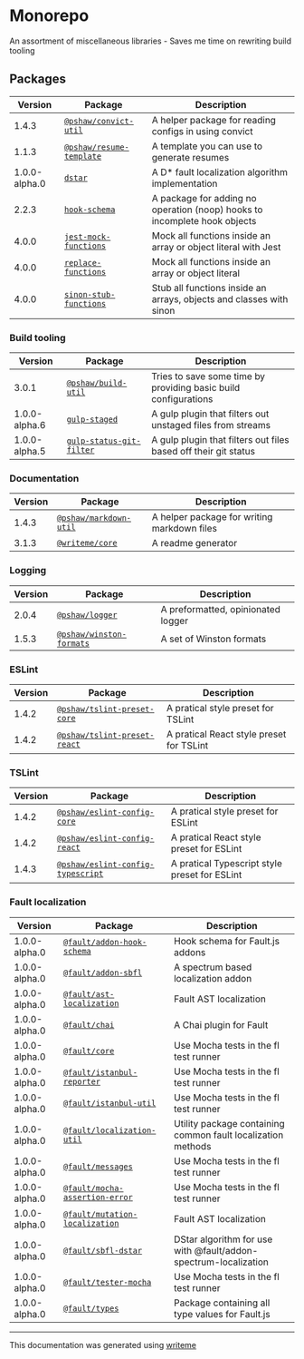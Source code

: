 # Monorepo

An assortment of miscellaneous libraries - Saves me time on rewriting build tooling

## Packages

Version | Package | Description
--- | --- | ---
1.4.3 | [`@pshaw/convict-util`](packages/convict-util/README.md) | A helper package for reading configs in using convict
1.1.3 | [`@pshaw/resume-template`](packages/resume-template/README.md) | A template you can use to generate resumes
1.0.0-alpha.0 | [`dstar`](packages/dstar/README.md) | A D* fault localization algorithm implementation
2.2.3 | [`hook-schema`](packages/hook-schema/README.md) | A package for adding no operation (noop) hooks to incomplete hook objects
4.0.0 | [`jest-mock-functions`](packages/jest-mock-functions/README.md) | Mock all functions inside an array or object literal with Jest
4.0.0 | [`replace-functions`](packages/replace-functions/README.md) | Mock all functions inside an array or object literal
4.0.0 | [`sinon-stub-functions`](packages/sinon-stub-functions/README.md) | Stub all functions inside an arrays, objects and classes with sinon

### Build tooling
Version | Package | Description
--- | --- | ---
3.0.1 | [`@pshaw/build-util`](build-packages/build-util/README.md) | Tries to save some time by providing basic build configurations
1.0.0-alpha.6 | [`gulp-staged`](build-packages/gulp-staged/README.md) | A gulp plugin that filters out unstaged files from streams
1.0.0-alpha.5 | [`gulp-status-git-filter`](build-packages/gulp-status-git-filter/README.md) | A gulp plugin that filters out files based off their git status

### Documentation
Version | Package | Description
--- | --- | ---
1.4.3 | [`@pshaw/markdown-util`](packages/markdown-util/README.md) | A helper package for writing markdown files
3.1.3 | [`@writeme/core`](packages/writeme-core/README.md) | A readme generator

### Logging
Version | Package | Description
--- | --- | ---
2.0.4 | [`@pshaw/logger`](packages/logger/README.md) | A preformatted, opinionated logger
1.5.3 | [`@pshaw/winston-formats`](build-packages/winston-formats/README.md) | A set of Winston formats

### ESLint
Version | Package | Description
--- | --- | ---
1.4.2 | [`@pshaw/tslint-preset-core`](build-packages/tslint-preset-core/README.md) | A pratical style preset for TSLint
1.4.2 | [`@pshaw/tslint-preset-react`](build-packages/tslint-preset-react/README.md) | A pratical React style preset for TSLint

### TSLint
Version | Package | Description
--- | --- | ---
1.4.2 | [`@pshaw/eslint-config-core`](build-packages/eslint-config-core/README.md) | A pratical style preset for ESLint
1.4.2 | [`@pshaw/eslint-config-react`](build-packages/eslint-config-react/README.md) | A pratical React style preset for ESLint
1.4.3 | [`@pshaw/eslint-config-typescript`](build-packages/eslint-config-typescript/README.md) | A pratical Typescript style preset for ESLint

### Fault localization
Version | Package | Description
--- | --- | ---
1.0.0-alpha.0 | [`@fault/addon-hook-schema`](packages/fault-addon-hook-schema/README.md) | Hook schema for Fault.js addons
1.0.0-alpha.0 | [`@fault/addon-sbfl`](packages/fault-addon-sbfl/README.md) | A spectrum based localization addon
1.0.0-alpha.0 | [`@fault/ast-localization`](packages/fault-ast-localization/README.md) | Fault AST localization
1.0.0-alpha.0 | [`@fault/chai`](packages/fault-chai/README.md) | A Chai plugin for Fault
1.0.0-alpha.0 | [`@fault/core`](packages/fault-core/README.md) | Use Mocha tests in the fl test runner
1.0.0-alpha.0 | [`@fault/istanbul-reporter`](packages/fault-istanbul-reporter/README.md) | Use Mocha tests in the fl test runner
1.0.0-alpha.0 | [`@fault/istanbul-util`](packages/fault-istanbul-util/README.md) | Use Mocha tests in the fl test runner
1.0.0-alpha.0 | [`@fault/localization-util`](packages/fault-localization-util/README.md) | Utility package containing common fault localization methods
1.0.0-alpha.0 | [`@fault/messages`](packages/fault-messages/README.md) | Use Mocha tests in the fl test runner
1.0.0-alpha.0 | [`@fault/mocha-assertion-error`](packages/fault-mocha-assertion-error/README.md) | Use Mocha tests in the fl test runner
1.0.0-alpha.0 | [`@fault/mutation-localization`](packages/fault-mutation-localization/README.md) | Fault AST localization
1.0.0-alpha.0 | [`@fault/sbfl-dstar`](packages/fault-sbfl-dstar/README.md) | DStar algorithm for use with @fault/addon-spectrum-localization
1.0.0-alpha.0 | [`@fault/tester-mocha`](packages/fault-tester-mocha/README.md) | Use Mocha tests in the fl test runner
1.0.0-alpha.0 | [`@fault/types`](packages/fault-types/README.md) | Package containing all type values for Fault.js


---
This documentation was generated using [writeme](https://www.npmjs.com/package/@pshaw/writeme)
